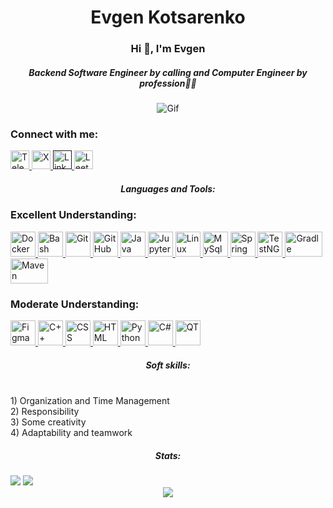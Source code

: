 <div align="center">
  <h1>Evgen Kotsarenko</h1>
  <h3>Hi 👋, I'm Evgen</h3>
  <h5>Backend Software Engineer by calling and Computer Engineer by profession🧑‍💻</h5>
</div>

<div align="center"> 
  <img src="https://i.gifer.com/origin/17/179a310421a2b9d96b27257b1dbad08b_w200.webp" alt="Gif">
</div>

### Connect with me:
<a href="https://t.me/GgDbaj">
  <img src="https://cdn-icons-png.flaticon.com/128/2111/2111646.png" alt="Telegram" width="30" height="30"/> 
  </a>

  <a href="https://x.com/Kotsarenk0?t=a3sv3OUqEUdcUT3zBUqEkQ&s=09">
    <img src="https://cdn-icons-png.flaticon.com/128/4494/4494477.png" alt="X" width="30" height="30"/>
  </a>

  <a href="">
    <img src="https://cdn-icons-png.flaticon.com/128/145/145807.png" alt="Linkedin" width="30" height="30"/>
  </a>

  <a href="https://leetcode.com/qwertyyt/">
    <img src="https://encrypted-tbn0.gstatic.com/images?q=tbn:ANd9GcRwr_tDNnbTO6TlGfM7RkSDSxfMvxmwW9Mfmw&usqp=CAU" alt="LeetCode" width="30" height="30"/>
  </a>


<div align="center">
  <h5>Languages and Tools:</h5>
</div>


### Excellent Understanding:
  <a  href="https://www.docker.com">
    <img src="https://cdn.jsdelivr.net/gh/devicons/devicon/icons/docker/docker-original-wordmark.svg" alt="Docker" width="40" height="40"/>
  </a>

   <a  href="https://www.gnu.org/software/bash/">
    <img src="https://cdn.jsdelivr.net/gh/devicons/devicon/icons/bash/bash-plain.svg" alt="Bash" width="40" height="40"/>
  </a>

 <a  href="https://git-scm.com">
    <img src="https://cdn.jsdelivr.net/gh/devicons/devicon/icons/git/git-plain-wordmark.svg" alt="Git" width="40" height="40"/>
  </a>
 
   <a  href="https://github.com">
    <img src="https://cdn.jsdelivr.net/gh/devicons/devicon/icons/github/github-original-wordmark.svg" alt="GitHub" width="40" height="40"/>
  </a>

  <a  href="https://www.java.com/en/">
    <img src="https://cdn.jsdelivr.net/gh/devicons/devicon/icons/java/java-original-wordmark.svg" alt="Java" width="40" height="40"/>
  </a>

  <a  href="https://jupyter.org">
    <img src="https://cdn.jsdelivr.net/gh/devicons/devicon/icons/jupyter/jupyter-original-wordmark.svg" alt="Jupyter" width="40" height="40"/>
  </a>

   <a  href="https://www.linux.org">
    <img src="https://cdn.jsdelivr.net/gh/devicons/devicon/icons/linux/linux-plain.svg" alt="Linux" width="40" height="40"/>
  </a>

   <a  href="https://www.mysql.com">
    <img src="https://cdn.jsdelivr.net/gh/devicons/devicon/icons/mysql/mysql-original-wordmark.svg" alt="MySql" width="40" height="40"/>
  </a>
 
  <a  href="https://spring.io">
    <img src="https://cdn.jsdelivr.net/gh/devicons/devicon/icons/spring/spring-original-wordmark.svg" alt="Spring" width="40" height="40"/>
  </a>

   <a  href="https://testng.org/doc/">
    <img src="https://static.javatpoint.com/tutorial/testng/images/testng-tutorial.png" alt="TestNG" width="40" height="40"/>
  </a>

  <a  href="https://gradle.org">
    <img src="https://upload.wikimedia.org/wikipedia/commons/c/cb/Gradle_logo.png" alt="Gradle" width="60" height="40"/>
  </a>

  <a  href="https://maven.apache.org">
    <img src="https://upload.wikimedia.org/wikipedia/commons/thumb/5/52/Apache_Maven_logo.svg/1024px-Apache_Maven_logo.svg.png" alt="Maven" width="60" height="40"/>
  </a>
  
### Moderate Understanding:
<a href="https://www.figma.com">
    <img src="https://cdn.jsdelivr.net/gh/devicons/devicon/icons/figma/figma-original.svg" alt="Figma" width="40" height="40"/>
  </a>
  
<a href="https://cplusplus.com">
    <img src="https://cdn.jsdelivr.net/gh/devicons/devicon/icons/cplusplus/cplusplus-plain.svg" alt="C++" width="40" height="40"/>
  </a>
  
  <a href="https://www.w3schools.com/css/">
    <img src="https://cdn.jsdelivr.net/gh/devicons/devicon/icons/css3/css3-original-wordmark.svg" alt="CSS" width="40" height="40"/>
  </a>
  
  <a href="https://www.w3schools.com/html/">
    <img src="https://cdn.jsdelivr.net/gh/devicons/devicon/icons/html5/html5-plain-wordmark.svg" alt="HTML" width="40" height="40"/>
  </a>

   <a href="https://www.python.org">
    <img src="https://cdn.jsdelivr.net/gh/devicons/devicon/icons/python/python-original-wordmark.svg" alt="Python" width="40" height="40"/>
  </a>

<a href="https://learn.microsoft.com/en-us/dotnet/csharp/tour-of-csharp/">
    <img src="https://cdn.jsdelivr.net/gh/devicons/devicon/icons/csharp/csharp-original.svg" alt="C#" width="40" height="40"/>
  </a>
  
  <a href="https://www.qt.io">
    <img src="https://cdn.jsdelivr.net/gh/devicons/devicon/icons/qt/qt-original.svg" alt="QT" width="40" height="40"/>
  </a>

<div align="center">
  <h5>Soft skills:</h5>
</div>
<div>
<br> 1) Organization and Time Management
<br> 2) Responsibility
<br> 3) Some creativity
<br> 4) Adaptability and teamwork</h5>
</div>

<div align="center">
  <h5>Stats:</h5>
</div>

<img src="http://github-profile-summary-cards.vercel.app/api/cards/stats?username=refsv&theme=tokyonight" />
<img src="http://github-profile-summary-cards.vercel.app/api/cards/profile-details?username=refsv&theme=tokyonight" />

<div align="center">
<img src="https://komarev.com/ghpvc/?username=refsv&color=dc143c" />
<siv/>
